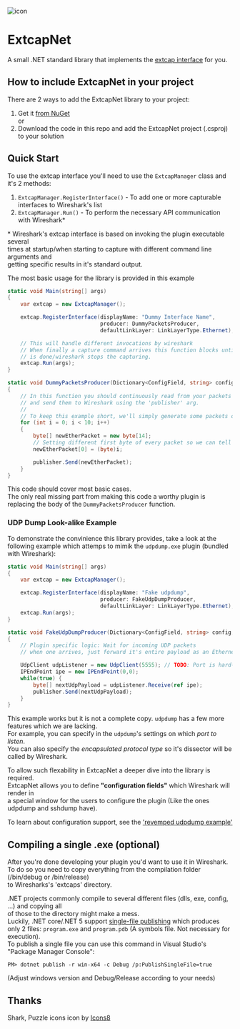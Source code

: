 ![icon](https://raw.githubusercontent.com/theXappy/ExtcapNet/main/media/icon.png)
# ExtcapNet
A small .NET standard library that implements the [extcap interface](https://www.wireshark.org/docs/man-pages/extcap.html) for you.

## How to include ExtcapNet in your project
There are 2 ways to add the ExtcapNet library to your project:

1. Get it [from NuGet](https://www.nuget.org/packages/ExtcapNet/)\
or
2. Download the code in this repo and add the ExtcapNet project (.csproj) to your solution


## Quick Start
To use the extcap interface you'll need to use the `ExtcapManager` class and it's 2 methods:
1. `ExtcapManager.RegisterInterface()` - To add one or more capturable interfaces to Wireshark's list
2. `ExtcapManager.Run()` - To perform the necessary API communication with Wireshark*

\* Wireshark's extcap interface is based on invoking the plugin executable several  
times at startup/when starting to capture with different command line arguments and  
getting specific results in it's standard output.

The most basic usage for the library is provided in this example
```C#
static void Main(string[] args)
{
    var extcap = new ExtcapManager();

    extcap.RegisterInterface(displayName: "Dummy Interface Name",
                             producer: DummyPacketsProducer,
                             defaultLinkLayer: LinkLayerType.Ethernet);

    // This will handle different invocations by wireshark
    // When finally a capture command arrives this function blocks until 'DummyPacketsProducer'
    // is done/wireshark stops the capturing.
    extcap.Run(args);
}

static void DummyPacketsProducer(Dictionary<ConfigField, string> config, IPacketsPublisher publisher)
{
    // In this function you should continuously read from your packets source
    // and send them to Wireshark using the 'publisher' arg.
    //
    // To keep this example short, we'll simply generate some packets ourselves.
    for (int i = 0; i < 10; i++)
    {
        byte[] newEtherPacket = new byte[14];
        // Setting different first byte of every packet so we can tell them apart
        newEtherPacket[0] = (byte)i;

        publisher.Send(newEtherPacket);
    }
}
```

This code should cover most basic cases.  
The only real missing part from making this code a worthy plugin is replacing the body of the `DummyPacketsProducer` function.

### UDP Dump Look-alike Example
To demonstrate the convinience this library provides, take a look at the following example which attemps to mimik the `udpdump.exe` plugin (bundled with Wireshark):
```C#
static void Main(string[] args)
{
    var extcap = new ExtcapManager();

    extcap.RegisterInterface(displayName: "Fake udpdump",
                             producer: FakeUdpDumpProducer,
                             defaultLinkLayer: LinkLayerType.Ethernet); // TODO: Only supports Ethernet inside UDP
    extcap.Run(args);
}

static void FakeUdpDumpProducer(Dictionary<ConfigField, string> config, IPacketsPublisher publisher)
{
    // Plugin specific logic: Wait for incoming UDP packets
    // when one arrives, just forward it's entire payload as an Ethernet packet to Wireshark

    UdpClient udpListener = new UdpClient(5555); // TODO: Port is hard-coded
    IPEndPoint ipe = new IPEndPoint(0,0);
    while(true) {
        byte[] nextUdpPayload = udpListener.Receive(ref ipe);
        publisher.Send(nextUdpPayload);
    }
}
```
This example works but it is not a complete copy. `udpdump` has a few more features which we are lacking.  
For example, you can specify in the `udpdump`'s settings on which *port to listen*.  
You can also specify the *encapsulated protocol type* so it's dissector will be called by Wireshark.

To allow such flexability in ExtcapNet a deeper dive into the library is required.  
ExtcapNet allows you to define **"configuration fields"** which Wireshark will render in  
a special window for the users to configure the plugin (Like the ones udpdump and sshdump have).

To learn about configuration support, see the ['revemped udpdump example'](https://github.com/theXappy/ExtcapNet/blob/main/revemped_udpdump_example.md)

## Compiling a single .exe (optional)
After you're done developing your plugin you'd want to use it in Wireshark.  
To do so you need to copy everything from the compilation folder (/bin/debug or /bin/release)  
to Wiresharks's 'extcaps' directory.

.NET projects commonly compile to several different files (dlls, exe, config, ...) and copying all  
of those to the directory might make a mess.  
Luckily, .NET core/.NET 5 support [single-file publishing](https://docs.microsoft.com/en-us/dotnet/core/deploying/single-file) which produces only 2 files: `program.exe` and `program.pdb` (A symbols file. Not necessary for execution).  
To publish a single file you can use this command in Visual Studio's "Package Manager Console":  
```
PM> dotnet publish -r win-x64 -c Debug /p:PublishSingleFile=true
```  
(Adjust windows version and Debug/Release according to your needs)

## Thanks
Shark, Puzzle icons icon by [Icons8](https://icons8.com/)
